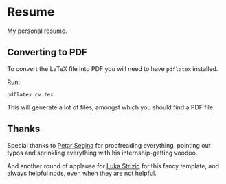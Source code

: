 # Resume

My personal resume.

## Converting to PDF

To convert the LaTeX file into PDF you will need to have `pdflatex` installed.

Run:

```
pdflatex cv.tex
```

This will generate a lot of files, amongst which you should find a PDF file.

## Thanks

Special thanks to [Petar Segina](https://github.com/mrPjer/) for proofreading
everything, pointing out typos and sprinkling everything with his
internship-getting voodoo.

And another round of applause for [Luka Strizic](https://github.com/lstrz) for
this fancy template, and always helpful nods, even when they are not helpful.
